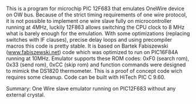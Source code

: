 This is a program for microchip PIC 12F683 that emulates OneWire device on OW bus. Because of the strict timing requirements of one wire protocol, it is not possible to implement one wire slave fully on microcontroller running at 4MHz, luckily 12F863 allows switching the CPU clock to 8 MHz what is barely enough for the emulation. With some optimizations (replacing switches with IF clauses), precise delay loops and using precompiler macros this code is pretty stable. It is based on Bartek Fabiszewski (www.fabiszewski.net) code which was optimized to run on PIC16F84A running at 10MHz. Emulator supports these ROM codes: 0xF0 (search rom), 0x33 (send rom), 0xCC (skip rom) and function commands were designed to mimick the DS1820 thermometer. This is a proof of concept code wich requires some cleanup. Code can be built with HiTech PIC C 9.60.

Summary: One Wire slave emulator running on PIC12F683 without any external crystal.